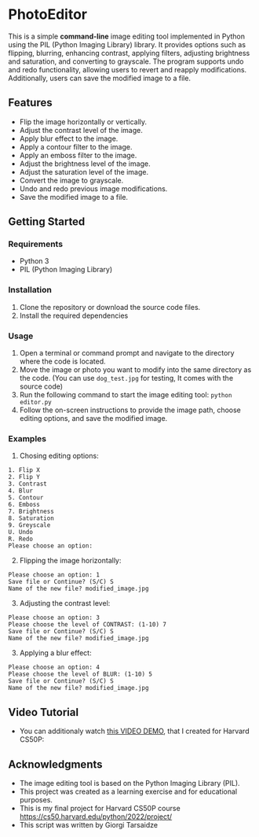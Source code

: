 # PhotoEditor

This is a simple **command-line** image editing tool implemented in Python using the PIL (Python Imaging Library) library.
It provides options such as flipping, blurring, enhancing contrast, applying filters, adjusting brightness and saturation, and converting to grayscale. 
The program supports undo and redo functionality, allowing users to revert and reapply modifications. Additionally, users can save the modified image to a file.

## Features

- Flip the image horizontally or vertically.
- Adjust the contrast level of the image.
- Apply blur effect to the image.
- Apply a contour filter to the image.
- Apply an emboss filter to the image.
- Adjust the brightness level of the image.
- Adjust the saturation level of the image.
- Convert the image to grayscale.
- Undo and redo previous image modifications.
- Save the modified image to a file.

## Getting Started

### Requirements

- Python 3
- PIL (Python Imaging Library)

### Installation

1. Clone the repository or download the source code files.
2. Install the required dependencies

### Usage

1. Open a terminal or command prompt and navigate to the directory where the code is located.
2. Move the image or photo you want to modify into the same directory as the code. (You can use `dog_test.jpg` for testing, It comes with the source code)
3. Run the following command to start the image editing tool: `python editor.py`
4. Follow the on-screen instructions to provide the image path, choose editing options, and save the modified image.

### Examples

1. Chosing editing options:
```
1. Flip X
2. Flip Y
3. Contrast
4. Blur
5. Contour
6. Emboss
7. Brightness
8. Saturation
9. Greyscale
U. Undo
R. Redo
Please choose an option:
```
2. Flipping the image horizontally:
```
Please choose an option: 1
Save file or Continue? (S/C) S
Name of the new file? modified_image.jpg
```
3. Adjusting the contrast level:
```
Please choose an option: 3
Please choose the level of CONTRAST: (1-10) 7
Save file or Continue? (S/C) S
Name of the new file? modified_image.jpg
```
3. Applying a blur effect:
```
Please choose an option: 4
Please choose the level of BLUR: (1-10) 5
Save file or Continue? (S/C) S
Name of the new file? modified_image.jpg
```
## Video Tutorial
- You can additionaly watch [this VIDEO DEMO](https://www.youtube.com/watch?v=eZsM-Hxa_Ts), that I created for Harvard CS50P: 

## Acknowledgments

- The image editing tool is based on the Python Imaging Library (PIL).
- This project was created as a learning exercise and for educational purposes.
- This is my final project for Harvard CS50P course https://cs50.harvard.edu/python/2022/project/
- This script was written by Giorgi Tarsaidze
